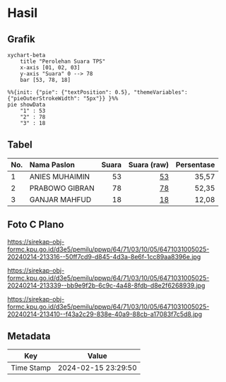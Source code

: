 # Hasil

## Grafik

```mermaid
xychart-beta
    title "Perolehan Suara TPS"
    x-axis [01, 02, 03]
    y-axis "Suara" 0 --> 78
    bar [53, 78, 18]
```

```mermaid
%%{init: {"pie": {"textPosition": 0.5}, "themeVariables": {"pieOuterStrokeWidth": "5px"}} }%%
pie showData
    "1" : 53
    "2" : 78
    "3" : 18
```

## Tabel

| No. | Nama Paslon    | Suara | Suara (raw) | Persentase |
|:--- |:-------------- | -----:| -----------:| ----------:|
| 1   | ANIES MUHAIMIN | 53    | [53][p-1]   | 35,57      |
| 2   | PRABOWO GIBRAN | 78    | [78][p-2]   | 52,35      |
| 3   | GANJAR MAHFUD  | 18    | [18][p-3]   | 12,08      |


[p-1]: https://github.com/gigit-pemilu/pemilu-2024-64-kalimantan-timur/blob/main/pilpres/hitung-suara/sub/64-kalimantan-timur/sub/71-kota-balikpapan/sub/03-balikpapan-utara/sub/1005-gunungsamarinda-baru/sub/025-tps/sub/paslon-1.txt
[p-2]: https://github.com/gigit-pemilu/pemilu-2024-64-kalimantan-timur/blob/main/pilpres/hitung-suara/sub/64-kalimantan-timur/sub/71-kota-balikpapan/sub/03-balikpapan-utara/sub/1005-gunungsamarinda-baru/sub/025-tps/sub/paslon-2.txt
[p-3]: https://github.com/gigit-pemilu/pemilu-2024-64-kalimantan-timur/blob/main/pilpres/hitung-suara/sub/64-kalimantan-timur/sub/71-kota-balikpapan/sub/03-balikpapan-utara/sub/1005-gunungsamarinda-baru/sub/025-tps/sub/paslon-3.txt

## Foto C Plano

https://sirekap-obj-formc.kpu.go.id/d3e5/pemilu/ppwp/64/71/03/10/05/6471031005025-20240214-213316--50ff7cd9-d845-4d3a-8e6f-1cc89aa8396e.jpg

https://sirekap-obj-formc.kpu.go.id/d3e5/pemilu/ppwp/64/71/03/10/05/6471031005025-20240214-213339--bb9e9f2b-6c9c-4a48-8fdb-d8e2f6268939.jpg

https://sirekap-obj-formc.kpu.go.id/d3e5/pemilu/ppwp/64/71/03/10/05/6471031005025-20240214-213410--f43a2c29-838e-40a9-88cb-a17083f7c5d8.jpg


## Metadata

| Key        | Value               |
| ---------- | ------------------- |
| Time Stamp | 2024-02-15 23:29:50 |



